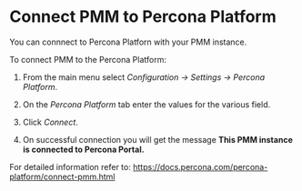# Connect PMM to Percona Platform

You can connnect to Percona Platforn with your PMM instance.

To connect PMM to the Percona Platform:

1. From the main menu select *Configuration → Settings → Percona Platform*.

2. On the *Percona Platform* tab enter the values for the  various field.

3. Click *Connect*. 

4. On successful connection you will get the message **This PMM instance is connected to Percona Portal.**


For detailed information refer to: https://docs.percona.com/percona-platform/connect-pmm.html
